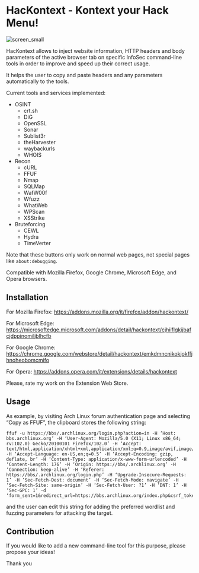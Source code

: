 # HacKontext - Kontext your Hack Menu! 

![screen_small](https://user-images.githubusercontent.com/83867734/160778726-b5c51c97-531d-4de2-84f7-0a5be2eee3f7.png)

HacKontext allows to inject website information, HTTP headers and body parameters of the active browser tab on specific InfoSec command-line tools in order to improve and speed up their correct usage.

It helps the user to copy and paste headers and any parameters automatically to the tools.

Current tools and services implemented:
* OSINT
  * crt.sh
  * DiG
  * OpenSSL
  * Sonar
  * Sublist3r
  * theHarvester
  * waybackurls
  * WHOIS
* Recon
  * cURL
  * FFUF
  * Nmap
  * SQLMap
  * WafW00f
  * Wfuzz
  * WhatWeb
  * WPScan
  * XSStrike
* Bruteforcing
  * CEWL
  * Hydra
  * TimeVerter

Note that these buttons only work on normal web pages, not special pages like `about:debugging`.

Compatible with Mozilla Firefox, Google Chrome, Microsoft Edge, and Opera browsers.

## Installation

For Mozilla Firefox: https://addons.mozilla.org/it/firefox/addon/hackontext/

For Microsoft Edge: https://microsoftedge.microsoft.com/addons/detail/hackontext/cjhiiflgkijbafcjdppinomiljblhcfb

For Google Chrome: https://chrome.google.com/webstore/detail/hackontext/emkdmncnikokjokffjhnoheobomcmifo

For Opera: https://addons.opera.com/it/extensions/details/hackontext

Please, rate my work on the Extension Web Store.

## Usage

As example, by visiting Arch Linux forum authentication page and selecting “Copy as FFUF”, the clipboard stores the following string:
```
ffuf -u https://bbs/.archlinux.org/login.php?action=in -H ‘Host: bbs.archlinux.org’ -H ‘User-Agent: Mozilla/5.0 (X11; Linux x86_64; rv:102.0) Gecko/20100101 Firefox/102.0’ -H ‘Accept: text/html,application/xhtml+xml,application/xml;q=0.9,image/avif,image/webp,*/*;q=0.8’ -H ‘Accept-Language: en-US,en;q=0.5’ -H ‘Accept-Encoding: gzip, deflate, br’ -H ‘Content-Type: application/x-www-form-urlencoded’ -H ‘Content-Length: 176’ -H ‘Origin: https://bbs/.archlinux.org’ -H ‘Connection: keep-alive’ -H ‘Referer: https://bbs/.archlinux.org/login.php’ -H ‘Upgrade-Insecure-Requests: 1’ -H ‘Sec-Fetch-Dest: document’ -H ‘Sec-Fetch-Mode: navigate’ -H ‘Sec-Fetch-Site: same-origin’ -H ‘Sec-Fetch-User: ?1’ -H ‘DNT: 1’ -H ‘Sec-GPC: 1’ -d ‘form_sent=1&redirect_url=https://bbs.archlinux.org/index.php&csrf_token=7b2829f6ea8fbbc02cb3035a025fed10a9d166fb&req_username=usertest&req_password=passtest&login=Login’
```
and the user can edit this string for adding the preferred wordlist and fuzzing parameters for attacking the target.

## Contribution

If you would like to add a new command-line tool for this purpose, please propose your ideas!

Thank you
